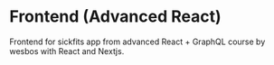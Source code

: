 # Frontend (Advanced React)
Frontend for sickfits app from advanced React + GraphQL course by wesbos with React and Nextjs.
